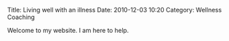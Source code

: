 Title: Living well with an illness
Date: 2010-12-03 10:20
Category: Wellness Coaching

Welcome to my website.  I am here to help.

